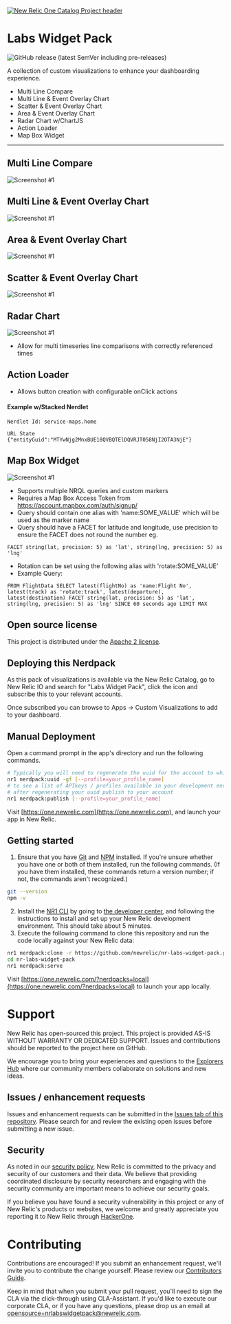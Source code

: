 [![New Relic One Catalog Project header](https://github.com/newrelic/opensource-website/raw/master/src/images/categories/New_Relic_One_Catalog_Project.png)](https://opensource.newrelic.com/oss-category/#new-relic-one-catalog-project)


# Labs Widget Pack

![GitHub release (latest SemVer including pre-releases)](https://img.shields.io/github/v/release/newrelic/nr-labs-widget-pack?include_prereleases&sort=semver) 


A collection of custom visualizations to enhance your dashboarding experience.
- Multi Line Compare
- Multi Line & Event Overlay Chart
- Scatter & Event Overlay Chart
- Area & Event Overlay Chart
- Radar Chart w/ChartJS
- Action Loader
- Map Box Widget

---

## Multi Line Compare

![Screenshot #1](screenshots/multiline_01.png)

## Multi Line & Event Overlay Chart

![Screenshot #1](screenshots/multiline_event_02.png)

## Area & Event Overlay Chart

![Screenshot #1](screenshots/area_event_01.png)
## Scatter & Event Overlay Chart

![Screenshot #1](screenshots/scatter_event_01.png)

## Radar Chart

![Screenshot #1](screenshots/radar_01.png)



- Allow for multi timeseries line comparisons with correctly referenced times

## Action Loader

- Allows button creation with configurable onClick actions

#### Example w/Stacked Nerdlet
```
Nerdlet Id: service-maps.home

URL State
{"entityGuid":"MTYwNjg2MnxBUE18QVBQTElDQVRJT058NjI2OTA3NjE"}
```

## Map Box Widget

![Screenshot #1](screenshots/mapbox_01.png)


- Supports multiple NRQL queries and custom markers
- Requires a Map Box Access Token from https://account.mapbox.com/auth/signup/
- Query should contain one alias with 'name:SOME_VALUE' which will be used as the marker name
- Query should have a FACET for latitude and longitude, use precision to ensure the FACET does not round the number
eg.
```
FACET string(lat, precision: 5) as 'lat', string(lng, precision: 5) as 'lng' 
```
- Rotation can be set using the following alias with 'rotate:SOME_VALUE'
- Example Query:
```
FROM FlightData SELECT latest(flightNo) as 'name:Flight No', latest(track) as 'rotate:track', latest(departure), latest(destination) FACET string(lat, precision: 5) as 'lat', string(lng, precision: 5) as 'lng' SINCE 60 seconds ago LIMIT MAX
```

## Open source license

This project is distributed under the [Apache 2 license](LICENSE).


## Deploying this Nerdpack

As this pack of visualizations is available via the New Relic Catalog, go to New Relic IO and search for "Labs Widget Pack", click the icon and subscribe this to your relevant accounts.

Once subscribed you can browse to Apps -> Custom Visualizations to add to your dashboard.


## Manual Deployment

Open a command prompt in the app's directory and run the following commands.


```bash
# Typically you will need to regenerate the uuid for the account to which you're deploying this app, use the following command
nr1 nerdpack:uuid -gf [--profile=your_profile_name]
# to see a list of APIkeys / profiles available in your development environment, run nr1 credentials:list
# after regenerating your uuid publish to your account
nr1 nerdpack:publish [--profile=your_profile_name]
```

Visit [https://one.newrelic.com](https://one.newrelic.com), and launch your app in New Relic.

## Getting started


1. Ensure that you have [Git](https://git-scm.com/book/en/v2/Getting-Started-Installing-Git) and [NPM](https://www.npmjs.com/get-npm) installed. If you're unsure whether you have one or both of them installed, run the following commands. (If you have them installed, these commands return a version number; if not, the commands aren't recognized.)
```bash
git --version
npm -v
```
2. Install the [NR1 CLI](https://one.newrelic.com/launcher/developer-center.launcher) by going to [the developer center](https://one.newrelic.com/launcher/developer-center.launcher), and following the instructions to install and set up your New Relic development environment. This should take about 5 minutes.
3. Execute the following command to clone this repository and run the code locally against your New Relic data:

```bash
nr1 nerdpack:clone -r https://github.com/newrelic/nr-labs-widget-pack.git
cd nr-labs-widget-pack
nr1 nerdpack:serve
```

Visit [https://one.newrelic.com/?nerdpacks=local](https://one.newrelic.com/?nerdpacks=local) to launch your app locally.


# Support

New Relic has open-sourced this project. This project is provided AS-IS WITHOUT WARRANTY OR DEDICATED SUPPORT. Issues and contributions should be reported to the project here on GitHub.

We encourage you to bring your experiences and questions to the [Explorers Hub](https://discuss.newrelic.com) where our community members collaborate on solutions and new ideas.

## Issues / enhancement requests

Issues and enhancement requests can be submitted in the [Issues tab of this repository](../../issues). Please search for and review the existing open issues before submitting a new issue.

## Security

As noted in our [security policy](https://github.com/newrelic/nr-labs-widget-pack/security/policy), New Relic is committed to the privacy and security of our customers and their data. We believe that providing coordinated disclosure by security researchers and engaging with the security community are important means to achieve our security goals.

If you believe you have found a security vulnerability in this project or any of New Relic's products or websites, we welcome and greatly appreciate you reporting it to New Relic through [HackerOne](https://hackerone.com/newrelic).

# Contributing

Contributions are encouraged! If you submit an enhancement request, we'll invite you to contribute the change yourself. Please review our [Contributors Guide](CONTRIBUTING.md).

Keep in mind that when you submit your pull request, you'll need to sign the CLA via the click-through using CLA-Assistant. If you'd like to execute our corporate CLA, or if you have any questions, please drop us an email at opensource+nrlabswidgetpack@newrelic.com.
